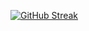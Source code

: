 [![GitHub Streak](https://streak-stats.demolab.com/?user=Dharineeshcse&theme=highcontrast)](https://git.io/streak-stats)
